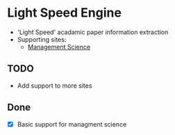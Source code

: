 # Light Speed Engine

- 'Light Speed' acadamic paper information extraction
- Supporting sites:
  - [Management Science](https://pubsonline.informs.org/journal/mnsc)

## TODO
- Add support to more sites

## Done
- [x] Basic support for managment science
